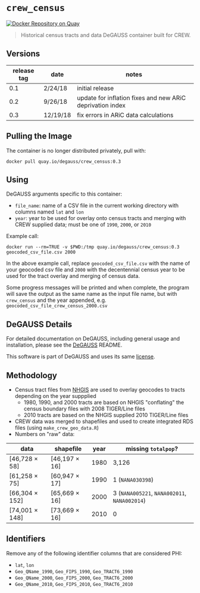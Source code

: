 # `crew_census`

[![Docker Repository on Quay](https://quay.io/repository/degauss/crew_census/status?token=7eaa4f26-4a6c-498f-86d9-dd0e68be5fc4 "Docker Repository on Quay")](https://quay.io/repository/degauss/crew_census)
> Historical census tracts and data DeGAUSS container built for CREW.

## Versions

| release tag | date    | notes                                                     |
|-------------|---------|-----------------------------------------------------------|
| 0.1         | 2/24/18 | initial release                                           |
| 0.2         | 9/26/18 | update for inflation fixes and new ARiC deprivation index |
| 0.3         | 12/19/18| fix errors in ARiC data calculations                      |

## Pulling the Image

The container is no longer distributed privately, pull with:

`docker pull quay.io/degauss/crew_census:0.3`

## Using

DeGAUSS arguments specific to this container:

- `file_name`: name of a CSV file in the current working directory with columns named `lat` and `lon`
- `year`: year to be used for overlay onto census tracts and merging with CREW supplied data; must be one of `1990`, `2000`, or `2010`

Example call:

`docker run --rm=TRUE -v $PWD:/tmp quay.io/degauss/crew_census:0.3 geocoded_csv_file.csv 2000`

In the above example call, replace `geocoded_csv_file.csv` with the name of your geocoded csv file and `2000` with the decentennial census year to be used for the tract overlay and merging of census data.

Some progress messages will be printed and when complete, the program will save the output as the same name as the input file name, but with `crew_census` and the year appended, e.g. `geocoded_csv_file_crew_census_2000.csv`

## DeGAUSS Details

For detailed documentation on DeGAUSS, including general usage and installation, please see the [DeGAUSS](https://github.com/cole-brokamp/DeGAUSS) README.

This software is part of DeGAUSS and uses its same [license](https://github.com/cole-brokamp/DeGAUSS/blob/master/LICENSE.txt).

## Methodology

- Census tract files from [NHGIS](https://www.nhgis.org/documentation/gis-data) are used to overlay geocodes to tracts depending on the year suppplied
    - 1980, 1990, and 2000 tracts are based on NHGIS "conflating" the census boundary files with 2008 TIGER/Line files
    - 2010 tracts are based on the NHGIS supplied 2010 TIGER/Line files
- CREW data was merged to shapefiles and used to create integrated RDS files (using `make_crew_geo_data.R`)
- Numbers on "raw" data:

| data           | shapefile     | year | missing `totalpop`?                            |
|----------------|---------------|------|----------------------------------------------|
| [46,728 × 58]  | [46,197 × 16] | 1980 | 3,126                                        |
| [61,258 × 75]  | [60,947 × 17] | 1990 | 1 (`NANA030398`)                             |
| [66,304 × 152] | [65,669 × 16] | 2000 | 3 (`NANA005221`, `NANA002011`, `NANA002014`) |
| [74,001 × 148] | [73,669 × 16] | 2010 | 0                                            |

## Identifiers

Remove any of the following identifier columns that are considered PHI:

- `lat`, `lon`
- `Geo_QName_1990`, `Geo_FIPS_1990`, `Geo_TRACT6_1990`
-  `Geo_QName_2000`, `Geo_FIPS_2000`, `Geo_TRACT6_2000`
-  `Geo_QName_2010`, `Geo_FIPS_2010`, `Geo_TRACT6_2010`
